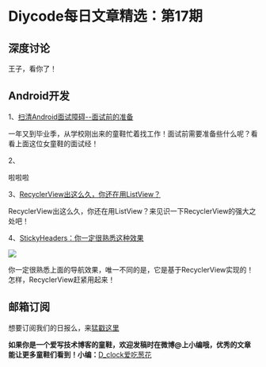 # Diycode每日文章精选：第17期

## 深度讨论

[]()

王子，看你了！

## Android开发

1、[扫清Android面试障碍--面试前的准备](http://www.bingjie.me/2016/05/12/%E6%89%AB%E6%B8%85%E9%9D%A2%E8%AF%95%E5%89%8D%E7%9A%84%E5%87%86%E5%A4%87.html#section-13)

一年又到毕业季，从学校刚出来的童鞋忙着找工作！面试前需要准备些什么呢？看看上面这位女童鞋的面试经！

2、[]()

啦啦啦

3、[RecyclerView出这么久，你还在用ListView？](http://www.jianshu.com/p/a92955be0a3e)

RecyclerView出这么久，你还在用ListView？来见识一下RecyclerView的强大之处吧！

4、[StickyHeaders：你一定很熟悉这种效果](https://github.com/ShamylZakariya/StickyHeaders)

![](https://github.com/ShamylZakariya/StickyHeaders/blob/master/readme-assets/video-addressbook.gif?raw=true)

你一定很熟悉上面的导航效果，唯一不同的是，它是基于RecyclerView实现的！怎样，RecyclerView赶紧用起来！

## 邮箱订阅

想要订阅我们的日报么，来[猛戳这里](http://list.qq.com/cgi-bin/qf_invite?id=d469993d2c888e971c0fbb2309c4d84256968386b126b967)

**如果你是一个爱写技术博客的童鞋，欢迎发稿时在微博@上小编哦，优秀的文章能让更多童鞋们看到！小编：**[D_clock爱吃葱花](http://weibo.com/2480694892/profile?rightmod=1&wvr=6&mod=personinfo&is_all=1)